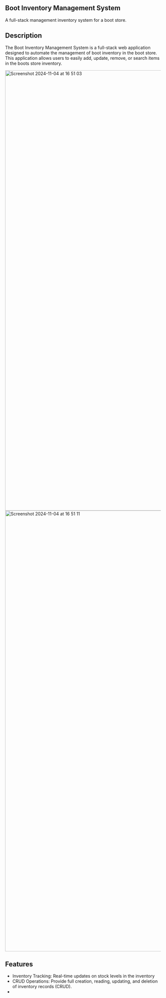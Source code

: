 ## Boot Inventory Management System 
A full-stack management inventory system for a boot store. 

## Description 
The Boot Inventory Management System is a full-stack web application designed to automate the management of boot inventory in the boot store. This application allows users to easily add, update, remove, or search items in the boots store inventory. 

<img width="1425" alt="Screenshot 2024-11-04 at 16 51 03" src="https://github.com/user-attachments/assets/be736965-b1dd-49cf-9dda-d8d80164da5a">
<img width="1427" alt="Screenshot 2024-11-04 at 16 51 11" src="https://github.com/user-attachments/assets/f351e234-aadb-40f3-9859-c48bc50951b0">

## Features 
- Inventory Tracking: Real-time updates on stock levels in the inventory
- CRUD Operations: Provide full creation, reading, updating, and deletion of inventory records (CRUD).
- 

